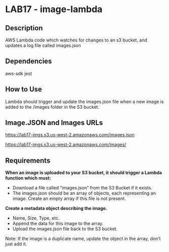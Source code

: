 # LAB17 - image-lambda

## Description
AWS Lambda code which watches for changes to an s3 bucket, and updates a log file called images.json

## Dependencies
aws-sdk jest

## How to Use
Lambda should trigger and update the images.json file when a new image is added to the /images folder in the S3 bucket.

## Image.JSON and Images URLs
https://lab17-imgs.s3.us-west-2.amazonaws.com/images.json

https://lab17-imgs.s3.us-west-2.amazonaws.com/images/


## Requirements

**When an image is uploaded to your S3 bucket, it should trigger a Lambda function which must:**
- Download a file called “images.json” from the S3 Bucket if it exists.
- The images.json should be an array of objects, each representing an image. Create an empty array if this file is not present.

**Create a metadata object describing the image.**
- Name, Size, Type, etc.
- Append the data for this image to the array.
- Upload the images.json file back to the S3 bucket.

Note: If the image is a duplicate name, update the object in the array, don’t just add it.
